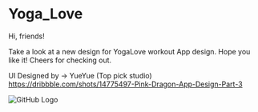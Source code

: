 # Yoga_Love

Hi, friends!

Take a look at a new design for YogaLove workout App design. Hope you like it! Cheers for checking out.

UI Designed by -> YueYue (Top pick studio)
 https://dribbble.com/shots/14775497-Pink-Dragon-App-Design-Part-3


![GitHub Logo](https://www.talkwalker.com/images/2020/blog-headers/image-analysis.png)
